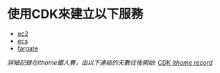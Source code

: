 # 使用CDK來建立以下服務
- [ec2](/ec2/)
- [ecs](/ecs-test)
- [fargate](ecs-fargate-it)

*詳細記錄在ithome鐵人賽，由以下連結的天數往後開始:*
*[CDK Ithome record](https://ithelp.ithome.com.tw/articles/10273204)*
